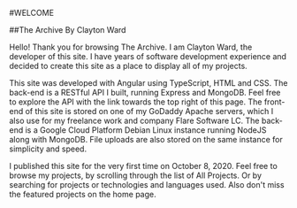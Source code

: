 #WELCOME

##The Archive By Clayton Ward

Hello! Thank you for browsing The Archive. I am Clayton Ward, the developer of this site. I have years of software development experience and decided to create this site as a place to display all of my projects.

This site was developed with Angular using TypeScript, HTML and CSS. The back-end is a RESTful API I built, running Express and MongoDB. Feel free to explore the API with the link towards the top right of this page. The front-end of this site is stored on one of my GoDaddy Apache servers, which I also use for my freelance work and company Flare Software LC. The back-end is a Google Cloud Platform Debian Linux instance running NodeJS along with MongoDB. File uploads are also stored on the same instance for simplicity and speed.

I published this site for the very first time on October 8, 2020. Feel free to browse my projects, by scrolling through the list of All Projects. Or by searching for projects or technologies and languages used. Also don't miss the featured projects on the home page.
